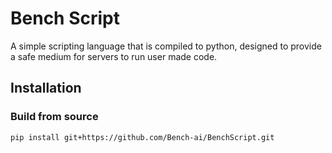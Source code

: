 # Bench Script
A simple scripting language that is compiled to python, 
designed to provide a safe medium for servers to run user
made code.

## Installation

### Build from source
```bash
pip install git+https://github.com/Bench-ai/BenchScript.git
```